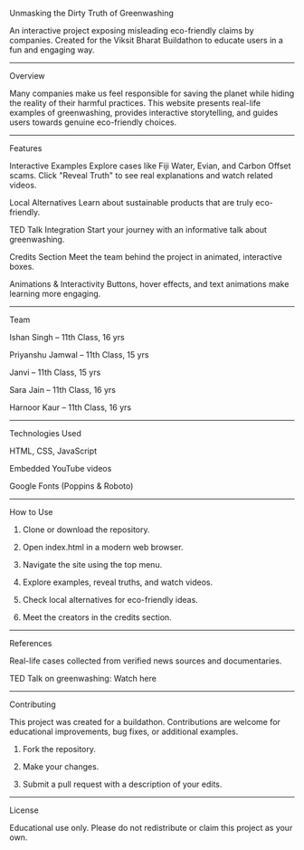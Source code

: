 Unmasking the Dirty Truth of Greenwashing




An interactive project exposing misleading eco-friendly claims by companies. Created for the Viksit Bharat Buildathon to educate users in a fun and engaging way.


---

Overview

Many companies make us feel responsible for saving the planet while hiding the reality of their harmful practices. This website presents real-life examples of greenwashing, provides interactive storytelling, and guides users towards genuine eco-friendly choices.


---

Features

Interactive Examples
Explore cases like Fiji Water, Evian, and Carbon Offset scams. Click "Reveal Truth" to see real explanations and watch related videos.

Local Alternatives
Learn about sustainable products that are truly eco-friendly.

TED Talk Integration
Start your journey with an informative talk about greenwashing.

Credits Section
Meet the team behind the project in animated, interactive boxes.

Animations & Interactivity
Buttons, hover effects, and text animations make learning more engaging.



---

Team

Ishan Singh – 11th Class, 16 yrs

Priyanshu Jamwal – 11th Class, 15 yrs

Janvi – 11th Class, 15 yrs

Sara Jain – 11th Class, 16 yrs

Harnoor Kaur – 11th Class, 16 yrs



---

Technologies Used

HTML, CSS, JavaScript

Embedded YouTube videos

Google Fonts (Poppins & Roboto)



---

How to Use

1. Clone or download the repository.


2. Open index.html in a modern web browser.


3. Navigate the site using the top menu.


4. Explore examples, reveal truths, and watch videos.


5. Check local alternatives for eco-friendly ideas.


6. Meet the creators in the credits section.




---

References

Real-life cases collected from verified news sources and documentaries.

TED Talk on greenwashing: Watch here



---

Contributing

This project was created for a buildathon. Contributions are welcome for educational improvements, bug fixes, or additional examples.

1. Fork the repository.


2. Make your changes.


3. Submit a pull request with a description of your edits.




---

License

Educational use only. Please do not redistribute or claim this project as your own.

